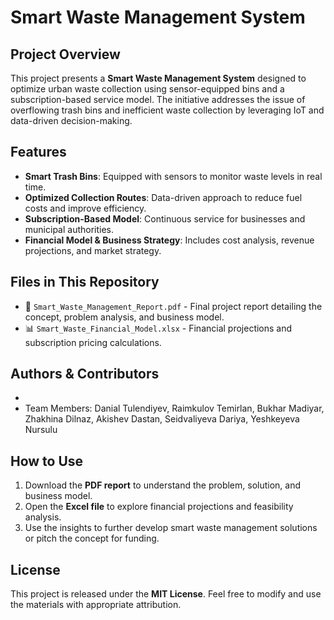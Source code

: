 # Smart Waste Management System

## Project Overview
This project presents a **Smart Waste Management System** designed to optimize urban waste collection using sensor-equipped bins and a subscription-based service model. The initiative addresses the issue of overflowing trash bins and inefficient waste collection by leveraging IoT and data-driven decision-making.

## Features
- **Smart Trash Bins**: Equipped with sensors to monitor waste levels in real time.
- **Optimized Collection Routes**: Data-driven approach to reduce fuel costs and improve efficiency.
- **Subscription-Based Model**: Continuous service for businesses and municipal authorities.
- **Financial Model & Business Strategy**: Includes cost analysis, revenue projections, and market strategy.

## Files in This Repository
- 📄 `Smart_Waste_Management_Report.pdf` - Final project report detailing the concept, problem analysis, and business model.
- 📊 `Smart_Waste_Financial_Model.xlsx` - Financial projections and subscription pricing calculations.

## Authors & Contributors
- 
- Team Members: Danial Tulendiyev, Raimkulov Temirlan, Bukhar Madiyar, Zhakhina Dilnaz, Akishev Dastan, Seidvaliyeva Dariya, Yeshkeyeva Nursulu

## How to Use
1. Download the **PDF report** to understand the problem, solution, and business model.
2. Open the **Excel file** to explore financial projections and feasibility analysis.
3. Use the insights to further develop smart waste management solutions or pitch the concept for funding.

## License
This project is released under the **MIT License**. Feel free to modify and use the materials with appropriate attribution.

